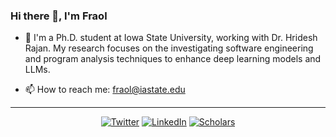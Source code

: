 ### Hi there 👋, I'm Fraol

- 🔭 I'm a Ph.D. student at Iowa State University, working with Dr. Hridesh Rajan. My research focuses on the investigating software engineering and program analysis techniques to enhance deep learning models and LLMs.

- 📫 How to reach me: fraol@iastate.edu

---
<p align="center">
  <a href="https://twitter.com/fraolbatole"><img src="https://img.shields.io/badge/Twitter--_.svg?style=social&logo=Twitter" alt="Twitter"></a>
  <a href="https://www.linkedin.com/in/fraolbatole/"><img src="https://img.shields.io/badge/LinkedIn--_.svg?style=social&logo=linkedin" alt="LinkedIn"></a>
  <a href="https://scholar.google.com/citations?user=ZR5w9xAAAAAJ&hl=en"><img src="https://img.shields.io/badge/Citations+-_.svg?style=social&logo=google-scholar" alt="Scholars"></a>
</p>
